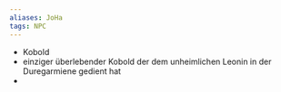 ```yaml
---
aliases: JoHa
tags: NPC
---
```

 - Kobold
 - einziger überlebender Kobold der dem unheimlichen Leonin in der Duregarmiene gedient hat
 - 